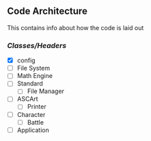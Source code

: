 ## **Code Architecture**

This contains info about how the code is laid out

### _Classes/Headers_

- [X] config
- [ ] File System
- [ ] Math Engine
- [ ] Standard
  - [ ] File Manager
- [ ] ASCArt
  - [ ] Printer
- [ ] Character
  - [ ] Battle
- [ ] Application
